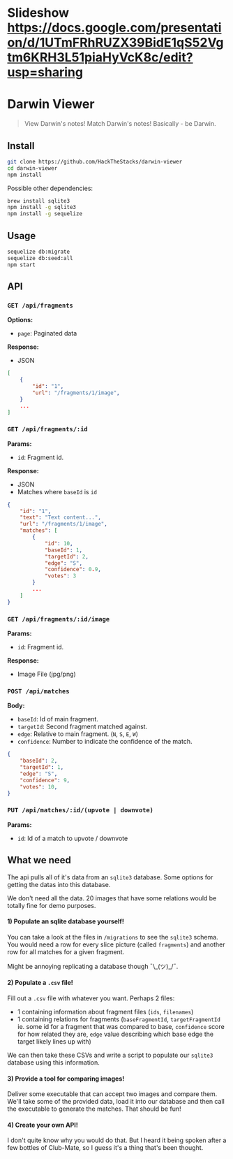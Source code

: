 # Slideshow https://docs.google.com/presentation/d/1UTmFRhRUZX39BidE1qS52Vgtm6KRH3L51piaHyVcK8c/edit?usp=sharing

# Darwin Viewer

> View Darwin's notes! Match Darwin's notes! Basically - be Darwin.

## Install

```bash
git clone https://github.com/HackTheStacks/darwin-viewer
cd darwin-viewer
npm install
```

Possible other dependencies:

```bash
brew install sqlite3
npm install -g sqlite3
npm install -g sequelize
```

## Usage

```bash
sequelize db:migrate
sequelize db:seed:all
npm start
```

## API

### `GET /api/fragments`

**Options:**
- `page`: Paginated data

**Response:**
- JSON

```json
[
	{
		"id": "1",
		"url": "/fragments/1/image",
	}
	...
]
```

### `GET /api/fragments/:id`

**Params:**
- `id`: Fragment id.

**Response:**
- JSON
- Matches where `baseId` is `id`
```json
{
	"id": "1",
	"text": "Text content...",
	"url": "/fragments/1/image",
	"matches": [
		{
            "id": 10,
			"baseId": 1,
            "targetId": 2,
			"edge": "S",
			"confidence": 0.9,
			"votes": 3
		}
		...
	]
}
```

### `GET /api/fragments/:id/image`

**Params:**
- `id`: Fragment id.

**Response:**
- Image File (jpg/png)

### `POST /api/matches`

**Body:**
- `baseId`: Id of main fragment.
- `targetId`: Second fragment matched against.
- `edge`: Relative to main fragment. (`N`, `S`, `E`, `W`)
- `confidence`: Number to indicate the confidence of the match.

```json
{
    "baseId": 2,
	"targetId": 1,
	"edge": "S",
	"confidence": 9,
    "votes": 10,
}
```

### `PUT /api/matches/:id/(upvote | downvote)`

**Params:**
- `id`: Id of a match to upvote / downvote

## What we need

The api pulls all of it's data from an `sqlite3` database. Some options for getting the datas into this database.

We don't need all the data. 20 images that have some relations would be totally fine for demo purposes.

#### 1) Populate an sqlite database yourself!

You can take a look at the files in `/migrations` to see the `sqlite3` schema. You would need a row for every slice picture (called `fragments`) and another row for all matches for a given fragment.

Might be annoying replicating a database though  ¯\\\_(ツ)\_/¯.

#### 2) Populate a `.csv` file!

Fill out a `.csv` file with whatever you want. Perhaps 2 files:
- 1 containing information about fragment files (`ids`, `filenames`)
- 1 containing relations for fragments (`baseFragmentId`, `targetFragmentId` ie. some id for a fragment that was compared to base, `confidence` score for how related they are, `edge` value describing which base edge the target likely lines up with)

We can then take these CSVs and write a script to populate our `sqlite3` database using this information.

#### 3) Provide a tool for comparing images!

Deliver some executable that can accept two images and compare them. We'll take some of the provided data, load it into our database and then call the executable to generate the matches. That should be fun!

#### 4) Create your own API!

I don't quite know why you would do that. But I heard it being spoken after a few bottles of Club-Mate, so I guess it's a thing that's been thought.

